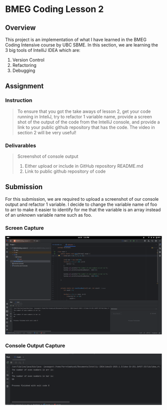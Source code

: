 # BMEG Coding Lesson 2

## Overview 
This project is an implementation of what I have learned in the BMEG Coding Intensive course by UBC SBME. In this section, we are learning the 3 big tools of IntelliJ IDEA which are:
1. Version Control
2. Refactoring
3. Debugging

## Assignment
### Instruction
> To ensure that you got the take aways of lesson 2, get your code running in InteliJ, try to refactor 1 variable name, provide a screen shot of the output of the code from the IntelliJ console, and provide a link to your public github repository that has the code. The video in section 2 will be very useful!
### Delivarables
> Screenshot of console output
> 1. Either upload or include in GitHub repository README.md
> 2. Link to public github repository of code

## Submission
For this submission, we are required to upload a screenshot of our console output and refactor 1 variable. I decide to change the variable name of foo to arr to make it easier to identify for me that the variable is an array instead of an unknown variable name such as foo.
### Screen Capture
![Application Screenshot](assets/Windows_Screenshot.png)
### Console Output Capture
![Console Screenshot](assets/Console_Screenshot.png)